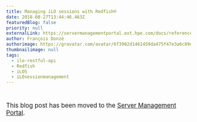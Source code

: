 ```yaml
---
title: Managing iLO sessions with Redfish®
date: 2018-08-27T13:44:46.463Z
featuredBlog: false
priority: null
externalLink: https://servermanagementportal.ext.hpe.com/docs/references_and_material/blogposts/etc/managingilosessions/managingilosessionswithredfish
author: François Donzé
authorimage: https://gravatar.com/avatar/6f3982d1461459da475f47e3a6c89d1d?s=192
thumbnailimage: null
tags:
  - ilo-restful-api
  - Redfish
  - iLO5
  - iLOsessionmanagement
---
```

<br>

<big>This blog post has been moved to the [Server Management Portal](https://servermanagementportal.ext.hpe.com/docs/references_and_material/blogposts/etc/managingilosessions/managingilosessionswithredfish).</big>

<br>
